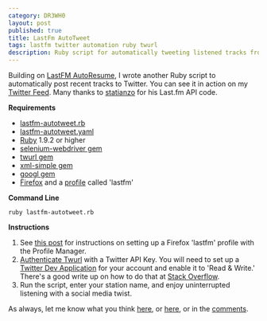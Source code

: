 ```yaml
---
category: DR3WH0
layout: post
published: true
title: LastFm AutoTweet
tags: lastfm twitter automation ruby twurl
description: Ruby script for automatically tweeting listened tracks from the free Last.fm radio service.
---
```


Building on [LastFM AutoResume](http://dr3wh0.github.io/dr3wh0/2013/08/17/lastfm-autoresume-part-2/), I wrote another Ruby script to automatically post recent tracks to Twitter. You can see it in action on my [Twitter Feed](https://twitter.com/DR3WH0). Many thanks to [statianzo](https://gist.github.com/statianzo/977704) for his Last.fm API code.

**Requirements**

* [lastfm-autotweet.rb](https://gist.github.com/DR3WH0/6268055#file-lastfm-autotweet-rb)
* [lastfm-autotweet.yaml](https://gist.github.com/DR3WH0/6268055#file-lastfm-autotweet-yaml)
* [Ruby](http://www.ruby-lang.org/en/) 1.9.2 or higher
* [selenium-webdriver gem](http://rubygems.org/gems/selenium-webdriver)
* [twurl gem](http://rubygems.org/gems/twurl)
* [xml-simple gem](http://rubygems.org/gems/xml-simple)
* [googl gem](http://rubygems.org/gems/googl)
* [Firefox](http://www.mozilla.org/en-US/firefox/new/) and a [profile](https://support.mozilla.org/en-US/kb/profiles-where-firefox-stores-user-data) called 'lastfm'

**Command Line**

	ruby lastfm-autotweet.rb

**Instructions**

1. See [this post](http://dr3wh0.github.io/dr3wh0/2013/08/17/lastfm-autoresume-part-2/) for instructions on setting up a Firefox 'lastfm' profile with the Profile Manager.
2. [Authenticate Twurl](http://rubydoc.info/gems/twurl/0.8.3/file/README) with a Twitter API Key. You will need to set up a [Twitter Dev Application](https://dev.twitter.com/) for your account and enable it to 'Read & Write.' There's a good write up on how to do that at [Stack Overflow](http://stackoverflow.com/questions/12916539/simplest-php-example-for-retrieving-user-timeline-with-twitter-api-version-1-1/15314662#15314662).
3. Run the script, enter your station name, and enjoy uninterrupted listening with a social media twist.

As always, let me know what you think [here](https://gist.github.com/DR3WH0/6268055#file-lastfm-autotweet-yaml), or [here](http://www.last.fm/user/DR3WH0), or in the [comments](http://dr3wh0.github.io/guestbook.html).